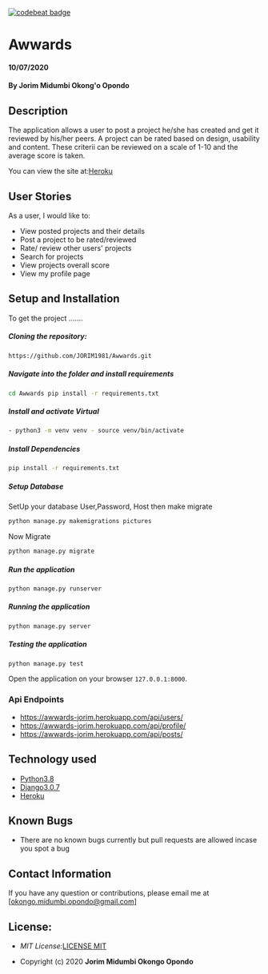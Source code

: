 [![codebeat badge](https://codebeat.co/badges/8204397e-2157-4a97-bd70-88414eee3da5)](https://codebeat.co/projects/github-com-jorim1981-awwards-master)

# Awwards

#### 10/07/2020
#### By **Jorim Midumbi Okong'o Opondo**

## Description
The application allows a user to post a project he/she has created and get it reviewed by his/her peers. A project can be rated based on design, usability and content. These criterii can be reviewed on a scale of 1-10 and the average score is taken.

You can view the site at:[Heroku](https://awwards-jorim.herokuapp.com/)


## User Stories
As a user, I would like to:
* View posted projects and their details
* Post a project to be rated/reviewed
* Rate/ review other users' projects
* Search for projects
* View projects overall score
* View my profile page
  

  
## Setup and Installation  
To get the project ....... 
  
##### Cloning the repository:  
 ```bash 
 https://github.com/JORIM1981/Awwards.git 
```
##### Navigate into the folder and install requirements  
 ```bash 
cd Awwards pip install -r requirements.txt 
```
##### Install and activate Virtual  
 ```bash 
- python3 -m venv venv - source venv/bin/activate  
```  
##### Install Dependencies  
 ```bash 
 pip install -r requirements.txt 
```  
 ##### Setup Database  
  SetUp your database User,Password, Host then make migrate  
 ```bash 
python manage.py makemigrations pictures 
 ``` 
 Now Migrate  
 ```bash 
 python manage.py migrate 
```
##### Run the application  
 ```bash 
 python manage.py runserver 
``` 
##### Running the application  
 ```bash 
 python manage.py server 
```
##### Testing the application  
 ```bash 
 python manage.py test 
```
Open the application on your browser `127.0.0.1:8000`. 

### Api Endpoints
 * https://awwards-jorim.herokuapp.com/api/users/
 * https://awwards-jorim.herokuapp.com/api/profile/
 * https://awwards-jorim.herokuapp.com/api/posts/

  




## Technology used

* [Python3.8](https://www.python.org/)
* [Django3.0.7](https://docs.djangoproject.com/en/2.2/)
* [Heroku](https://heroku.com)


## Known Bugs
* There are no known bugs currently but pull requests are allowed incase you spot a bug

## Contact Information 

If you have any question or contributions, please email me at [okongo.midumbi.opondo@gmail.com]

## License:

- _MIT License:_[LICENSE MIT](./LICENSE)

- Copyright (c) 2020 **Jorim Midumbi Okongo Opondo**


